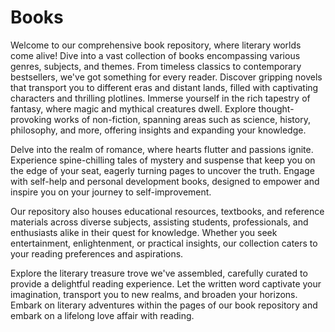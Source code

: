 # Books
Welcome to our comprehensive book repository, where literary worlds come alive! Dive into a vast collection of books encompassing various genres, subjects, and themes. From timeless classics to contemporary bestsellers, we've got something for every reader.
Discover gripping novels that transport you to different eras and distant lands, filled with captivating characters and thrilling plotlines. Immerse yourself in the rich tapestry of fantasy, where magic and mythical creatures dwell. Explore thought-provoking works of non-fiction, spanning areas such as science, history, philosophy, and more, offering insights and expanding your knowledge.

Delve into the realm of romance, where hearts flutter and passions ignite. Experience spine-chilling tales of mystery and suspense that keep you on the edge of your seat, eagerly turning pages to uncover the truth. Engage with self-help and personal development books, designed to empower and inspire you on your journey to self-improvement.

Our repository also houses educational resources, textbooks, and reference materials across diverse subjects, assisting students, professionals, and enthusiasts alike in their quest for knowledge. Whether you seek entertainment, enlightenment, or practical insights, our collection caters to your reading preferences and aspirations.

Explore the literary treasure trove we've assembled, carefully curated to provide a delightful reading experience. Let the written word captivate your imagination, transport you to new realms, and broaden your horizons. Embark on literary adventures within the pages of our book repository and embark on a lifelong love affair with reading.
